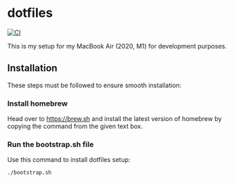 # dotfiles

[![CI](https://github.com/Divkix/dotfiles/actions/workflows/ci.yml/badge.svg)](https://github.com/Divkix/dotfiles/actions/workflows/ci.yml)

This is my setup for my MacBook Air (2020, M1) for development purposes.

## Installation
These steps must be followed to ensure smooth installation:

### Install homebrew
Head over to https://brew.sh and install the latest version of homebrew by copying the command from the given text box.

### Run the bootstrap.sh file

Use this command to install dotfiles setup:

`./bootstrap.sh`
